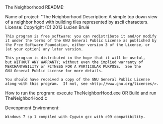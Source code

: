 The Neighborhood README:

Name of project: "The Neighborhood
Description: A simple top down view of a neighbor hood with building tiles represented by ascii characters.
License: 
    Copyright (C) 2013 Lucien Brulé

    This program is free software: you can redistribute it and/or modify
    it under the terms of the GNU General Public License as published by
    the Free Software Foundation, either version 3 of the License, or
    (at your option) any later version.

    This program is distributed in the hope that it will be useful,
    but WITHOUT ANY WARRANTY; without even the implied warranty of
    MERCHANTABILITY or FITNESS FOR A PARTICULAR PURPOSE.  See the
    GNU General Public License for more details.

    You should have received a copy of the GNU General Public License
    along with this program.  If not, see <http://www.gnu.org/licenses/>.
    
How to run the program:
    execute TheNeighborHood.exe
    OR
    Build and run TheNeighborHood.c

Deveopment Environment:

    Windows 7 sp 1 compiled with Cygwin gcc with c99 compatibility.
  
